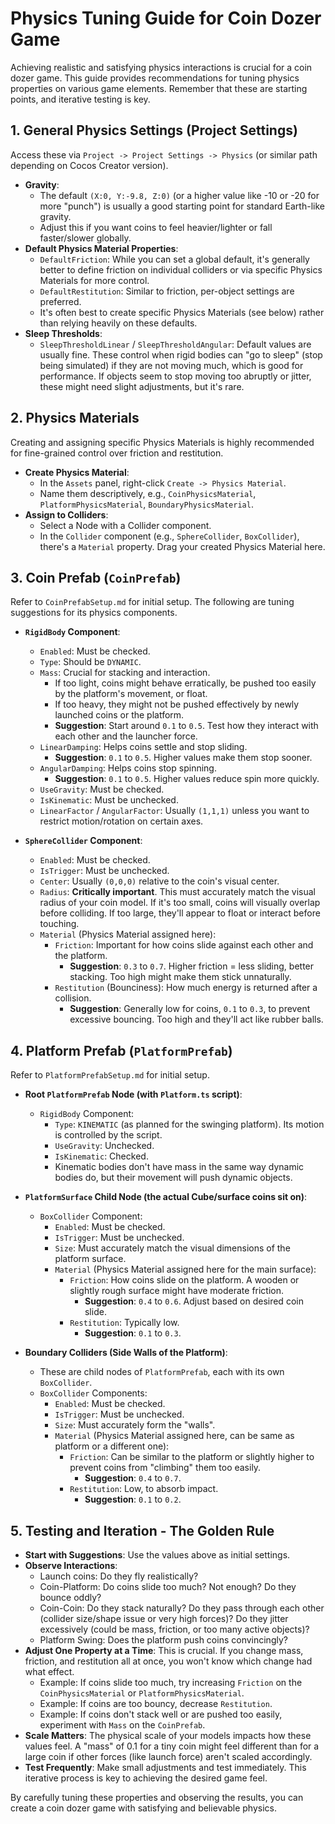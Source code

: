 # Physics Tuning Guide for Coin Dozer Game

Achieving realistic and satisfying physics interactions is crucial for a coin dozer game. This guide provides recommendations for tuning physics properties on various game elements. Remember that these are starting points, and iterative testing is key.

## 1. General Physics Settings (Project Settings)

Access these via `Project -> Project Settings -> Physics` (or similar path depending on Cocos Creator version).

*   **Gravity**:
    *   The default `(X:0, Y:-9.8, Z:0)` (or a higher value like -10 or -20 for more "punch") is usually a good starting point for standard Earth-like gravity.
    *   Adjust this if you want coins to feel heavier/lighter or fall faster/slower globally.
*   **Default Physics Material Properties**:
    *   `DefaultFriction`: While you can set a global default, it's generally better to define friction on individual colliders or via specific Physics Materials for more control.
    *   `DefaultRestitution`: Similar to friction, per-object settings are preferred.
    *   It's often best to create specific Physics Materials (see below) rather than relying heavily on these defaults.
*   **Sleep Thresholds**:
    *   `SleepThresholdLinear` / `SleepThresholdAngular`: Default values are usually fine. These control when rigid bodies can "go to sleep" (stop being simulated) if they are not moving much, which is good for performance. If objects seem to stop moving too abruptly or jitter, these might need slight adjustments, but it's rare.

## 2. Physics Materials

Creating and assigning specific Physics Materials is highly recommended for fine-grained control over friction and restitution.

*   **Create Physics Material**:
    *   In the `Assets` panel, right-click `Create -> Physics Material`.
    *   Name them descriptively, e.g., `CoinPhysicsMaterial`, `PlatformPhysicsMaterial`, `BoundaryPhysicsMaterial`.
*   **Assign to Colliders**:
    *   Select a Node with a Collider component.
    *   In the `Collider` component (e.g., `SphereCollider`, `BoxCollider`), there's a `Material` property. Drag your created Physics Material here.

## 3. Coin Prefab (`CoinPrefab`)

Refer to `CoinPrefabSetup.md` for initial setup. The following are tuning suggestions for its physics components.

*   **`RigidBody` Component**:
    *   `Enabled`: Must be checked.
    *   `Type`: Should be `DYNAMIC`.
    *   `Mass`: Crucial for stacking and interaction.
        *   If too light, coins might behave erratically, be pushed too easily by the platform's movement, or float.
        *   If too heavy, they might not be pushed effectively by newly launched coins or the platform.
        *   **Suggestion**: Start around `0.1` to `0.5`. Test how they interact with each other and the launcher force.
    *   `LinearDamping`: Helps coins settle and stop sliding.
        *   **Suggestion**: `0.1` to `0.5`. Higher values make them stop sooner.
    *   `AngularDamping`: Helps coins stop spinning.
        *   **Suggestion**: `0.1` to `0.5`. Higher values reduce spin more quickly.
    *   `UseGravity`: Must be checked.
    *   `IsKinematic`: Must be unchecked.
    *   `LinearFactor` / `AngularFactor`: Usually `(1,1,1)` unless you want to restrict motion/rotation on certain axes.

*   **`SphereCollider` Component**:
    *   `Enabled`: Must be checked.
    *   `IsTrigger`: Must be unchecked.
    *   `Center`: Usually `(0,0,0)` relative to the coin's visual center.
    *   `Radius`: **Critically important**. This must accurately match the visual radius of your coin model. If it's too small, coins will visually overlap before colliding. If too large, they'll appear to float or interact before touching.
    *   `Material` (Physics Material assigned here):
        *   `Friction`: Important for how coins slide against each other and the platform.
            *   **Suggestion**: `0.3` to `0.7`. Higher friction = less sliding, better stacking. Too high might make them stick unnaturally.
        *   `Restitution` (Bounciness): How much energy is returned after a collision.
            *   **Suggestion**: Generally low for coins, `0.1` to `0.3`, to prevent excessive bouncing. Too high and they'll act like rubber balls.

## 4. Platform Prefab (`PlatformPrefab`)

Refer to `PlatformPrefabSetup.md` for initial setup.

*   **Root `PlatformPrefab` Node (with `Platform.ts` script)**:
    *   `RigidBody` Component:
        *   `Type`: `KINEMATIC` (as planned for the swinging platform). Its motion is controlled by the script.
        *   `UseGravity`: Unchecked.
        *   `IsKinematic`: Checked.
        *   Kinematic bodies don't have mass in the same way dynamic bodies do, but their movement will push dynamic objects.

*   **`PlatformSurface` Child Node (the actual Cube/surface coins sit on)**:
    *   `BoxCollider` Component:
        *   `Enabled`: Must be checked.
        *   `IsTrigger`: Must be unchecked.
        *   `Size`: Must accurately match the visual dimensions of the platform surface.
        *   `Material` (Physics Material assigned here for the main surface):
            *   `Friction`: How coins slide on the platform. A wooden or slightly rough surface might have moderate friction.
                *   **Suggestion**: `0.4` to `0.6`. Adjust based on desired coin slide.
            *   `Restitution`: Typically low.
                *   **Suggestion**: `0.1` to `0.3`.

*   **Boundary Colliders (Side Walls of the Platform)**:
    *   These are child nodes of `PlatformPrefab`, each with its own `BoxCollider`.
    *   `BoxCollider` Components:
        *   `Enabled`: Must be checked.
        *   `IsTrigger`: Must be unchecked.
        *   `Size`: Must accurately form the "walls".
        *   `Material` (Physics Material assigned here, can be same as platform or a different one):
            *   `Friction`: Can be similar to the platform or slightly higher to prevent coins from "climbing" them too easily.
                *   **Suggestion**: `0.4` to `0.7`.
            *   `Restitution`: Low, to absorb impact.
                *   **Suggestion**: `0.1` to `0.2`.

## 5. Testing and Iteration - The Golden Rule

*   **Start with Suggestions**: Use the values above as initial settings.
*   **Observe Interactions**:
    *   Launch coins: Do they fly realistically?
    *   Coin-Platform: Do coins slide too much? Not enough? Do they bounce oddly?
    *   Coin-Coin: Do they stack naturally? Do they pass through each other (collider size/shape issue or very high forces)? Do they jitter excessively (could be mass, friction, or too many active objects)?
    *   Platform Swing: Does the platform push coins convincingly?
*   **Adjust One Property at a Time**: This is crucial. If you change mass, friction, and restitution all at once, you won't know which change had what effect.
    *   Example: If coins slide too much, try increasing `Friction` on the `CoinPhysicsMaterial` or `PlatformPhysicsMaterial`.
    *   Example: If coins are too bouncy, decrease `Restitution`.
    *   Example: If coins don't stack well or are pushed too easily, experiment with `Mass` on the `CoinPrefab`.
*   **Scale Matters**: The physical scale of your models impacts how these values feel. A "mass" of 0.1 for a tiny coin might feel different than for a large coin if other forces (like launch force) aren't scaled accordingly.
*   **Test Frequently**: Make small adjustments and test immediately. This iterative process is key to achieving the desired game feel.

By carefully tuning these properties and observing the results, you can create a coin dozer game with satisfying and believable physics.
